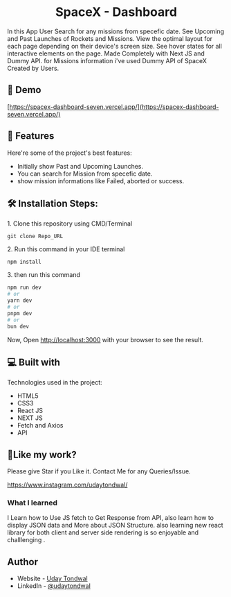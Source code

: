 <h1 align="center" id="title">SpaceX - Dashboard</h1>

<p id="description">In this App User Search for any missions from specefic date. See Upcoming and Past Launches of Rockets and Missions. View the optimal layout for each page depending on their device's screen size. See hover states for all interactive elements on the page. Made Completely with Next JS and Dummy API. for Missions information i've used Dummy API of SpaceX Created by Users.</p>

<h2>🚀 Demo</h2>

[https://spacex-dashboard-seven.vercel.app/](https://spacex-dashboard-seven.vercel.app/)

  
  
<h2>🧐 Features</h2>

Here're some of the project's best features:

*   Initially show Past and Upcoming Launches.
*   You can search for Mission from specefic date.
*   show mission informations like Failed, aborted or success.


<h2>🛠️ Installation Steps:</h2>

<p>1. Clone this repository using CMD/Terminal</p>

```
git clone Repo_URL
```

<p>2. Run this command in your IDE terminal</p>

```
npm install
```

<p>3. then run this command</p>

```bash
npm run dev
# or
yarn dev
# or
pnpm dev
# or
bun dev
```
Now, Open [http://localhost:3000](http://localhost:3000) with your browser to see the result.
  
  
<h2>💻 Built with</h2>

Technologies used in the project:

*   HTML5
*   CSS3
*   React JS
*   NEXT JS
*   Fetch and Axios
*   API

<h2>💖Like my work?</h2>

Please give Star if you Like it. Contact Me for any Queries/Issue.<p>https://www.instagram.com/udaytondwal/</p>


### What I learned
 I Learn how to Use JS fetch to Get Response from API, also learn how to display JSON data and More about JSON Structure. also learning new react library for both client and server side rendering is so enjoyable and challlenging .
 
## Author

- Website - [Uday Tondwal](https://github.com/Udaytondwal1)
- LinkedIn - [@udaytondwal](https://www.linkedin.com/in/udaytondwal/)